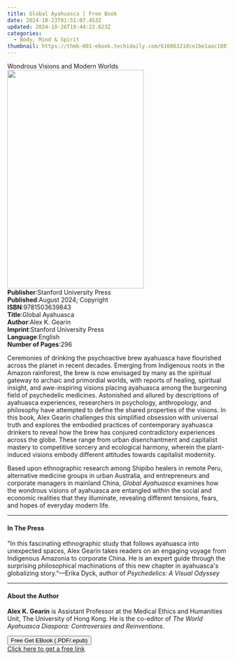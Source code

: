 ```yaml
---
title: Global Ayahuasca | Free Book
date: 2024-10-23T01:51:07.453Z
updated: 2024-10-26T19:44:23.623Z
categories:
  - Body, Mind & Spirit
thumbnail: https://thmb-001-ebook.techidaily.com/61606321dce1be1aac1087b2cb0500e758b84511dee6c9a0fa3299d679c7b830.jpg
---
```

<main id="book-container">
  <div class="flex flex-col">
    <div class="book-brief flex-1 py-6 px-4 sm:p-6 md:py-10 md:px-8">
      <!-- brief-->
      <div class="book-brief-main">Wondrous Visions and Modern Worlds</div>
    </div>
    <div
      class="book-meta-info flex-1 grid gap-4 col-start-1 col-end-3 row-start-1 sm:mb-6 sm:grid-cols-4 lg:gap-6 lg:col-start-2 lg:row-end-6 lg:row-span-6 lg:mb-0"
    >
      <div
        class="book-meta-info-left place-content-center mt-4 p-4 text-sm leading-6 col-start-2 col-span-2 dark:text-slate-400"
      >
        <img
          class="w-full h-500 object-cover rounded-lg sm:h-255 sm:col-span-2 lg:col-span-full"
          src="https://img-001-ebook.techidaily.com/aa31a40bb0e0b76229c50a9676a9b66e0922bde464ec075c88501a09a1552e84.jpg"
          alt=""
          width="312"
          height="500"
        />
      </div>
      <div
        class="book-meta-info-right mt-2 col-start-1 row-start-2 col-span-3 self-center"
      >
        <!-- meta data  -->
        <div class="flex flex-col px-4 md:px-8">
          <div class="flex-1">
            <strong>Publisher</strong>:<span class="px-2"
              >Stanford University Press</span
            >
          </div>
          <div class="flex-1">
            <strong>Published</strong>:<span class="px-2"
              >August 2024; Copyright</span
            >
          </div>
          <div class="flex-1">
            <strong>ISBN</strong>:<span class="px-2">9781503639843</span>
          </div>
          <div class="flex-1">
            <strong>Title</strong>:<span class="px-2">Global Ayahuasca</span>
          </div>
          <div class="flex-1">
            <strong>Author</strong>:<span class="px-2">Alex K. Gearin</span>
          </div>
          <div class="flex-1">
            <strong>Imprint</strong>:<span class="px-2"
              >Stanford University Press</span
            >
          </div>
          <div class="flex-1">
            <strong>Language</strong>:<span class="px-2">English</span>
          </div>
          <div class="flex-1">
            <strong>Number of Pages</strong>:<span class="px-2">296</span>
          </div>
        </div>
      </div>
    </div>
    <div class="book-description flex-1 py-6 px-4 sm:p-6 md:py-10 md:px-8">
      <div class="book-description-main">
        <div accordion-content="" id="description">
          <p>
            Ceremonies of drinking the psychoactive brew ayahuasca have
            flourished across the planet in recent decades. Emerging from
            Indigenous roots in the Amazon rainforest, the brew is now envisaged
            by many as the spiritual gateway to archaic and primordial worlds,
            with reports of healing, spiritual insight, and awe-inspiring
            visions placing ayahuasca among the burgeoning field of psychedelic
            medicines. Astonished and allured by descriptions of ayahuasca
            experiences, researchers in psychology, anthropology, and philosophy
            have attempted to define the shared properties of the visions. In
            this book, Alex Gearin challenges this simplified obsession with
            universal truth and explores the embodied practices of contemporary
            ayahuasca drinkers to reveal how the brew has conjured contradictory
            experiences across the globe. These range from urban disenchantment
            and capitalist mastery to competitive sorcery and ecological
            harmony, wherein the plant-induced visions embody different
            attitudes towards capitalist modernity.
          </p>
          <p>
            Based upon ethnographic research among Shipibo healers in remote
            Peru, alternative medicine groups in urban Australia, and
            entrepreneurs and corporate managers in mainland China,
            <i>Global Ayahuasca</i> examines how the wondrous visions of
            ayahuasca are entangled within the social and economic realities
            that they illuminate, revealing different tensions, fears, and hopes
            of everyday modern life.
          </p>
        </div>
        <div class="accordion-fader"></div>
      </div>
    </div>
    <div class="book-excerpts flex-1 py-6 px-4 sm:p-6 md:py-10 md:px-8">
      <!-- excerpts-->
      <div class="book-excerpts-main">
        <hr />
        <h4 class="placeholder placeholder-heading">
          <span>In The Press</span>
        </h4>
        <p>
          "In this fascinating ethnographic study that follows ayahuasca into
          unexpected spaces, Alex Gearin takes readers on an engaging voyage
          from Indigenous Amazonia to corporate China. He is an expert guide
          through the surprising philosophical machinations of this new chapter
          in ayahuasca's globalizing story."—Erika Dyck, author of
          <i>Psychedelics: A Visual Odyssey</i>
        </p>
      </div>
    </div>
    <div class="book-about-author flex-1 py-6 px-4 sm:p-6 md:py-10 md:px-8">
      <!-- about author-->
      <div class="book-main-author-main">
        <hr />
        <h4 class="placeholder placeholder-heading">
          <span>About the Author</span>
        </h4>
        <p>
          <b>Alex K. Gearin</b> is Assistant Professor at the Medical Ethics and
          Humanities Unit, The University of Hong Kong. He is the co-editor of
          <i>The World Ayahuasca Diaspora: Controversies and Reinventions</i>.
        </p>
      </div>
    </div>
    <div class="book-free-get flex-1 py-6 px-4 sm:p-6 md:py-10 md:px-8">
      <button
        id="btn-free-get"
        class="bg-blue-500 hover:bg-blue-700 text-white font-bold py-2 px-4 rounded"
      >
        Free Get EBook (.PDF/.epub)
      </button>
      <div id="countdown-display" class="px-2 text-lg mt-2"></div>
      <a
        id="free-link"
        class="hidden bg-blue-500 hover:bg-blue-700 text-white font-bold py-2 px-4 rounded"
        href="https://www.ebooks.com/en-us/book/211373624/global-ayahuasca/alex-k-gearin/"
        target="_blank"
        >Click here to get a free link</a
      >
    </div>
    <script>
      let countdownTime = 0;
      let countdownInterval = null;
      document
        .getElementById('btn-free-get')
        .addEventListener('click', startCountdown);
      function startCountdown() {
        countdownTime = new Date().getTime() + 60000 * 3;
        countdownInterval = setInterval(updateCountdown, 1000);
        document.getElementById('btn-free-get').disabled = true;
        document
          .getElementById('btn-free-get')
          .classList.add('bg-gray-500', 'cursor-not-allowed');
      }
      function updateCountdown() {
        let currentTime = new Date().getTime();
        let timeLeft = countdownTime - currentTime;
        let secondsLeft = Math.floor(timeLeft / 1000);
        document.getElementById('countdown-display').innerHTML =
          `Remaining time: ${secondsLeft} seconds.`;
        if (secondsLeft <= 0) {
          clearInterval(countdownInterval);
          document.getElementById('btn-free-get').classList.add('hidden');
          document.getElementById('free-link').classList.remove('hidden');
          document.getElementById('countdown-display').innerHTML = '';
        }
      }
    </script>
  </div>
</main>

<ins class="adsbygoogle"
      style="display:block"
      data-ad-client="ca-pub-7571918770474297"
      data-ad-slot="8358498916"
      data-ad-format="auto"
      data-full-width-responsive="true"></ins>
    
